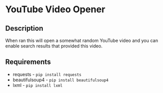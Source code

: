 # YouTube Video Opener
## Description
When ran this will open a somewhat random YouTube video and you can enable search results that provided this video.

## Requirements
- requests - `pip install requests`
- beautifulsoup4 - `pip install beautifulsoup4`
- lxml - `pip install lxml`

